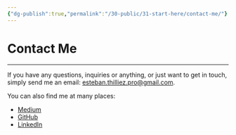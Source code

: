 ```yaml
---
{"dg-publish":true,"permalink":"/30-public/31-start-here/contact-me/"}
---
```


# Contact Me
---
If you have any questions, inquiries or anything, or just want to get in touch, simply send me an email: esteban.thilliez.pro@gmail.com.

You can also find me at many places:
- [Medium](https://medium.com/@estebanthi)
- [GitHub](https://github.com/estebanthi)
- [LinkedIn](https://www.linkedin.com/in/esteban-thilliez-a210a5207/)